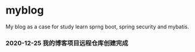 # myblog
My blog as a case for study learn sprng boot, spring security and mybatis.

### 2020-12-25 我的博客项目远程仓库创建完成
